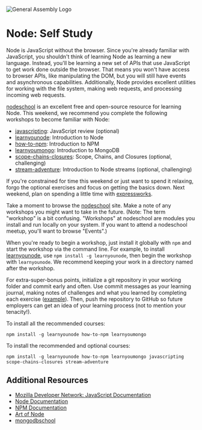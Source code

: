![General Assembly Logo](https://camo.githubusercontent.com/1a91b05b8f4d44b5bbfb83abac2b0996d8e26c92/687474703a2f2f692e696d6775722e636f6d2f6b6538555354712e706e67)

Node: Self Study
================

Node is JavaScript without the browser. Since you're already familiar with JavaScript, you shouldn't think of learning Node as learning a new language. Instead, you'll be learning a new set of APIs that use JavaScript to get work done outside the browser. That means you won't have access to browser APIs, like manipulating the DOM, but you will still have events and asynchronous capabilities. Additionally, Node provides excellent utilities for working with the file system, making web requests, and processing incoming web requests.

[nodeschool](http://nodeschool.io/) is an excellent free and open-source resource for learning Node. This weekend, we recommend you complete the following workshops to become familiar with Node:

* [javascripting](https://github.com/sethvincent/javascripting): JavaScript review (optional)
* [learnyounode](https://github.com/workshopper/learnyounode): Introduction to Node
* [how-to-npm](https://github.com/npm/how-to-npm): Introduction to NPM
* [learnyoumongo](https://github.com/evanlucas/learnyoumongo): Introduction to MongoDB
* [scope-chains-closures](https://github.com/jesstelford/scope-chains-closures): Scope, Chains, and Closures (optional, challenging)
* [stream-adventure](https://github.com/substack/stream-adventure): Introduction to Node streams (optional, challenging)

If you're constrained for time this weekend or just want to spend it relaxing, forgo the optional exercises and focus on getting the basics down. Next weekend, plan on spending a little time with [expressworks](https://github.com/azat-co/expressworks).

Take a moment to browse the [nodeschool](http://nodeschool.io/) site. Make a note of any workshops you might want to take in the future. (Note: The term "workshop" is a bit confusing. "Workshops" at nodeschool are modules you install and run locally on your system. If you want to attend a nodeschool meetup, you'll want to browse "Events".)

When you're ready to begin a workshop, just install it globally with `npm` and start the workshop via the command line. For example, to install [learnyounode](https://github.com/workshopper/learnyounode), use `npm install -g learnyounode`, then begin the workshop with `learnyounode`. We recommend keeping your work in a directory named after the workshop.

For extra-super-bonus points, initialize a git repository in your working folder and commit early and often. Use commit messages as your learning journal, making notes of challenges and what you learned by completing each exercise ([example](https://github.com/jrhorn424/learnyounode/commit/5db673a16d4af82d3c5a80240edeb93b0e4dbd0c)). Then, push the repository to GitHub so future employers can get an idea of your learning process (not to mention your tenacity!).

To install all the recommended courses:

```
npm install -g learnyounode how-to-npm learnyoumongo
```

To install the recommended and optional courses:

```
npm install -g learnyounode how-to-npm learnyoumongo javascripting scope-chains-closures stream-adventure
```

Additional Resources
--------------------

* [Mozilla Developer Network: JavaScript Documentation](https://developer.mozilla.org/en-US/docs/Web/JavaScript)
* [Node Documentation](https://nodejs.org/api/)
* [NPM Documentation](https://docs.npmjs.com)
* [Art of Node](https://github.com/maxogden/art-of-node)
* [mongodbschool](http://mongodbschool.io)
